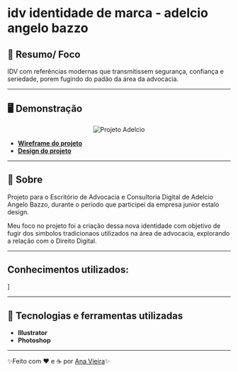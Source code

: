 # idv identidade de marca - adelcio angelo bazzo

## 🧭 Resumo/ Foco   

IDV com referências modernas que transmitissem segurança, confiança e seriedade, porem fugindo do padão da área da advocacia.   

---

## 🖥️ Demonstração

<p align="center">
	<img src="https://imgur.com/4D4h3I2.png" alt="Projeto Adelcio" title="Projeto Adelcio">
</p>

- **[Wireframe do projeto](link)**
- **[Design do projeto](link)**

---

## 📖 Sobre   

Projeto para o Escritório de Advocacia e Consultoria Digital de Adelcio Angelo Bazzo, durante o periodo que participei da empresa junior estalo design.

Meu foco no projeto foi a criação dessa nova identidade com objetivo de fugir dos simbolos tradicionaos utilizados na área de advocacia, explorando a relação com o Direito Digital. 

---

## Conhecimentos utilizados:
]

---

## 🚀 Tecnologias e ferramentas utilizadas

- **Illustrator**
- **Photoshop**

---

✨Feito com ❤️ e ☕ por [Ana Vieira](https://www.linkedin.com/in/anavieiraa/)✨

